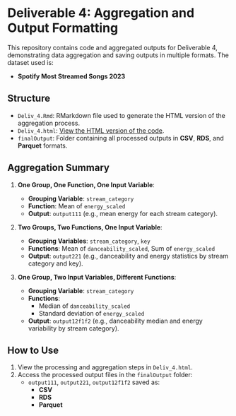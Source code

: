 # Deliverable 4: Aggregation and Output Formatting

This repository contains code and aggregated outputs for Deliverable 4, demonstrating data aggregation and saving outputs in multiple formats. The dataset used is:
- **Spotify Most Streamed Songs 2023**

## Structure
- `Deliv_4.Rmd`: RMarkdown file used to generate the HTML version of the aggregation process.
- `Deliv_4.html`: [View the HTML version of the code](https://mikay711.github.io/DPP_Deliv4/Deliv_4.html).
- `finalOutput`: Folder containing all processed outputs in **CSV**, **RDS**, and **Parquet** formats.

## Aggregation Summary
1. **One Group, One Function, One Input Variable**:
   - **Grouping Variable**: `stream_category`
   - **Function**: Mean of `energy_scaled`
   - **Output**: `output111` (e.g., mean energy for each stream category).

2. **Two Groups, Two Functions, One Input Variable**:
   - **Grouping Variables**: `stream_category`, `key`
   - **Functions**: Mean of `danceability_scaled`, Sum of `energy_scaled`
   - **Output**: `output221` (e.g., danceability and energy statistics by stream category and key).

3. **One Group, Two Input Variables, Different Functions**:
   - **Grouping Variable**: `stream_category`
   - **Functions**:
     - Median of `danceability_scaled`
     - Standard deviation of `energy_scaled`
   - **Output**: `output12f1f2` (e.g., danceability median and energy variability by stream category).

## How to Use
1. View the processing and aggregation steps in `Deliv_4.html`.
2. Access the processed output files in the `finalOutput` folder:
   - `output111`, `output221`, `output12f1f2` saved as:
     - **CSV**
     - **RDS**
     - **Parquet**
